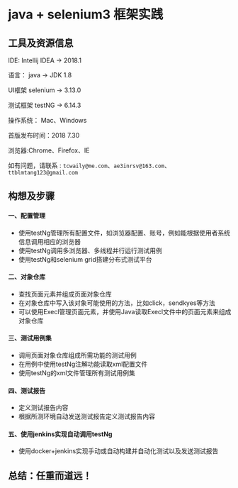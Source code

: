 # java + selenium3 框架实践

## 工具及资源信息
IDE: Intellij IDEA -> 2018.1

语言： java -> JDK 1.8

UI框架 selenium -> 3.13.0

测试框架 testNG -> 6.14.3

操作系统： Mac、Windows

首版发布时间：2018 7.30

浏览器:Chrome、Firefox、IE

如有问题，请联系 : `tcwaily@me.com`、`ae3inrsv@163.com`、`ttblmtang123@gmail.com`


## 构想及步骤
#### 一、配置管理
* 使用testNg管理所有配置文件，如浏览器配置、账号，例如能根据使用者系统信息调用相应的浏览器
* 使用testNg调用多浏览器、多线程并行运行测试用例
* 使用testNg和selenium grid搭建分布式测试平台

#### 二、对象仓库
* 查找页面元素并组成页面对象仓库
* 在对象仓库中写入该对象可能使用的方法，比如click，sendkyes等方法
* 可以使用Execl管理页面元素，并使用Java读取Execl文件中的页面元素来组成对象仓库

#### 三、测试用例集
* 调用页面对象仓库组成所需功能的测试用例
* 在用例中使用testNg注解功能读取xml配置文件
* 使用testNg的xml文件管理所有测试用例集

#### 四、测试报告
* 定义测试报告内容
* 根据所测环境自动发送测试报告定义测试报告内容

#### 五、使用jenkins实现自动调用testNg
* 使用docker+jenkins实现手动或自动构建并自动化测试以及发送测试报告

## 总结：任重而道远！
